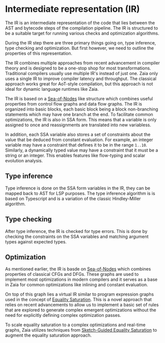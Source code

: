 # Intermediate representation (IR)

The IR is an intermediate representation of the code that lies between the AST and bytecode steps of the
compilation pipeline. The IR is structured to be a suitable target for running various checks and optimization algorithms.

During the IR step there are three primary things going on, type inference, type checking and optimization.
But first however, we need to outline the properties of this representation.

The IR combines multiple approaches from recent advancement in compiler theory and is designed to be a one-stop shop for most transformations. Traditional compilers usually use multiple IR's instead of just one. Zaia only uses a single IR to improve compiler latency and throughput. The classical approach works great for AoT-style compilation, but this approach is not ideal for dynamic language runtimes like Zaia.

The IR is based on a [Sea-of-Nodes](https://darksi.de/d.sea-of-nodes/) like structure which combines useful properties from control flow graphs and data flow graphs. The IR is organized into basic blocks, each basic block being a block non-branching statements which may have one branch at the end. To facilitate common optimizations, the IR is also in SSA form. This means that a variable is only assigned to once and reassignments are translated into new variabless.

In addition, each SSA variable also stores a set of constraints about the value that be deduced from constant evaluation. For example, an integer variable may have a constraint that defines it to be in the range `1..10`. Similarly, a dynamically typed value may have a constraint that it must be a string or an integer. This enables features like flow-typing and scalar evolution analysis.

## Type inference

Type inference is done on the SSA form variables in the IR, they can be mapped back to AST for LSP purposes. The type inference algorithm is is based on Typescript and is a variation of the classic Hindley-Miller algorithm.

## Type checking

After type inference, the IR is checked for type errors. This is done by checking the constraints on the SSA variables and matching argument types against expected types.

## Optimization

As mentioned earlier, the IR is basde on [Sea-of-Nodes](https://darksi.de/d.sea-of-nodes/) which combines properties of classical CFGs and DFGs. These graphs are used to implement most optimizations in modern compilers and it serves as a base in Zaia for common optimizations like inlining and constant evaluation.

On top of this graph lies a virtual IR similar to program expression graphs used in the concept of [Equality Saturation](https://rosstate.org/publications/eqsat/). This is a novel approach that relies on recent advancements to allow us to implement a basic set of rules that are explored to generate complex emergent optimizations without the need for explicitly defining complex optimization passes.

To scale equality saturation to a complex optimizations and real-time graphs, Zaia utilizes techniques from [Sketch-Guided Equality Saturation](https://arxiv.org/abs/2111.13040) to augment the equality saturation approach.
